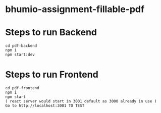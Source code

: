 # bhumio-assignment-fillable-pdf

# Steps to run Backend

```
cd pdf-backend
npm i
npm start:dev
```

# Steps to run Frontend

```
cd pdf-frontend
npm i
npm start
( react server would start in 3001 default as 3000 already in use )
Go to http://localhost:3001 TO TEST
```
